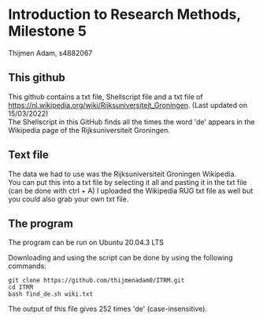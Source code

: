 # Introduction to Research Methods, Milestone 5
Thijmen Adam, s4882067


## This github
This github contains a txt file, Shellscript file and a txt file of https://nl.wikipedia.org/wiki/Rijksuniversiteit_Groningen. (Last updated on 15/03/2022)  
The Shellscript in this GitHub finds all the times the word 'de' appears in the Wikipedia page of the Rijksuniversiteit Groningen.  


## Text file 
The data we had to use was the Rijksuniversiteit Groningen Wikipedia.  
You can put this into a txt file by selecting it all and
pasting it in the txt file (can be done with ctrl + A)
I uploaded the Wikipedia RUG txt file as well but you could also grab your own txt file.  


## The program
The program can be run on Ubuntu 20.04.3 LTS

Downloading and using the script can be done by using the following commands:  

```
git clone https://github.com/thijmenadam0/ITRM.git  
cd ITRM  
bash find_de.sh wiki.txt
```  

The output of this file gives 252 times 'de' (case-insensitive).
